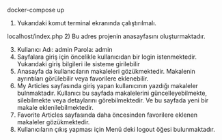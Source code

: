 docker-compose up
1) Yukarıdaki komut terminal ekranında çalıştırılmalı.

localhost/index.php
2) Bu adres projenin anasayfasını oluşturmaktadır.

3) Kullanıcı Adı: admin         Parola: admin
4) Sayfalara giriş için öncelikle kullanıcıdan bir login istenmektedir. Yukarıdaki giriş bilgileri ile sisteme girilebilir
5) Anasayfa da kullanıcıların makaleleri gözükmektedir. Makalenin ayrıntıları görülebilir veya favorilere eklenebilir.
6) My Articles sayfasında giriş yapan kullanıcının yazdığı makaleler bulnmaktadır. Kullanıcı bu sayfada makalelerini güncelleyebilmekte, silebilmekte veya detaylarını görebilmektedir. Ve bu sayfada yeni bir makale eklenilebilmektedir.
7) Favorite Articles sayfasında daha öncesinden favorilere eklenen makaleler gözükmektedir.
8) Kullanıcıların çıkış yapması için Menü deki logout öğesi bulunmaktadır.


